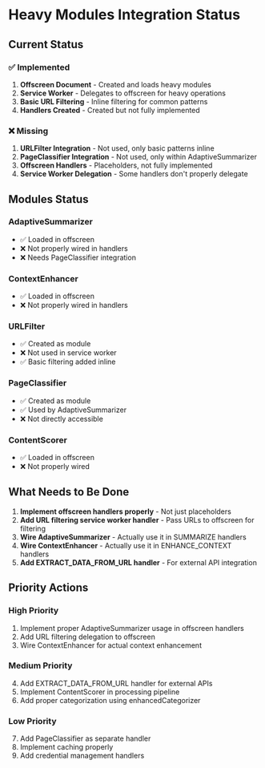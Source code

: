 # Heavy Modules Integration Status

## Current Status

### ✅ Implemented
1. **Offscreen Document** - Created and loads heavy modules
2. **Service Worker** - Delegates to offscreen for heavy operations
3. **Basic URL Filtering** - Inline filtering for common patterns
4. **Handlers Created** - Created but not fully implemented

### ❌ Missing
1. **URLFilter Integration** - Not used, only basic patterns inline
2. **PageClassifier Integration** - Not used, only within AdaptiveSummarizer
3. **Offscreen Handlers** - Placeholders, not fully implemented
4. **Service Worker Delegation** - Some handlers don't properly delegate

## Modules Status

### AdaptiveSummarizer
- ✅ Loaded in offscreen
- ❌ Not properly wired in handlers
- ❌ Needs PageClassifier integration

### ContextEnhancer  
- ✅ Loaded in offscreen
- ❌ Not properly wired in handlers

### URLFilter
- ✅ Created as module
- ❌ Not used in service worker
- ✅ Basic filtering added inline

### PageClassifier
- ✅ Created as module
- ✅ Used by AdaptiveSummarizer
- ❌ Not directly accessible

### ContentScorer
- ✅ Loaded in offscreen
- ❌ Not properly wired

## What Needs to Be Done

1. **Implement offscreen handlers properly** - Not just placeholders
2. **Add URL filtering service worker handler** - Pass URLs to offscreen for filtering
3. **Wire AdaptiveSummarizer** - Actually use it in SUMMARIZE handlers
4. **Wire ContextEnhancer** - Actually use it in ENHANCE_CONTEXT handlers
5. **Add EXTRACT_DATA_FROM_URL handler** - For external API integration

## Priority Actions

### High Priority
1. Implement proper AdaptiveSummarizer usage in offscreen handlers
2. Add URL filtering delegation to offscreen
3. Wire ContextEnhancer for actual context enhancement

### Medium Priority
4. Add EXTRACT_DATA_FROM_URL handler for external APIs
5. Implement ContentScorer in processing pipeline
6. Add proper categorization using enhancedCategorizer

### Low Priority
7. Add PageClassifier as separate handler
8. Implement caching properly
9. Add credential management handlers

